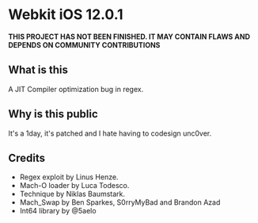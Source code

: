 # Webkit iOS 12.0.1 

**THIS PROJECT HAS NOT BEEN FINISHED. IT MAY CONTAIN FLAWS AND DEPENDS ON COMMUNITY CONTRIBUTIONS**

## What is this
A JIT Compiler optimization bug in regex.  

## Why is this public
It's a 1day, it's patched and I hate having to codesign unc0ver.  


## Credits
- Regex exploit by Linus Henze.
- Mach-O loader by Luca Todesco.
- Technique by Niklas Baumstark.
- Mach_Swap by Ben Sparkes, S0rryMyBad and Brandon Azad
- Int64 library by @5aelo



